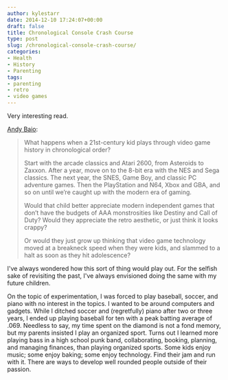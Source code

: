 ```yaml
---
author: kylestarr
date: 2014-12-10 17:24:07+00:00
draft: false
title: Chronological Console Crash Course
type: post
slug: /chronological-console-crash-course/
categories:
- Health
- History
- Parenting
tags:
- parenting
- retro
- video games
---
```


Very interesting read.

[Andy Baio](https://medium.com/message/playing-with-my-son-e5226ff0a7c3):

> What happens when a 21st-century kid plays through video game history in chronological order?
>
> Start with the arcade classics and Atari 2600, from Asteroids to Zaxxon. After a year, move on to the 8-bit era with the NES and Sega classics. The next year, the SNES, Game Boy, and classic PC adventure games. Then the PlayStation and N64, Xbox and GBA, and so on until we’re caught up with the modern era of gaming.
>
> Would that child better appreciate modern independent games that don’t have the budgets of AAA monstrosities like Destiny and Call of Duty? Would they appreciate the retro aesthetic, or just think it looks crappy?
>
> Or would they just grow up thinking that video game technology moved at a breakneck speed when they were kids, and slammed to a halt as soon as they hit adolescence?

I've always wondered how this sort of thing would play out. For the selfish sake of revisiting the past, I've always envisioned doing the same with my future children.

On the topic of experimentation, I was forced to play baseball, soccer, and piano with no interest in the topics. I wanted to be around computers and gadgets. While I ditched soccer and (regretfully) piano after two or three years, I ended up playing baseball for ten with a peak batting average of .069. Needless to say, my time spent on the diamond is not a fond memory, but my parents insisted I play an organized sport. Turns out I learned more playing bass in a high school punk band, collaborating, booking, planning, and managing finances, than playing organized sports. Some kids enjoy music; some enjoy baking; some enjoy technology. Find their jam and run with it. There are ways to develop well rounded people outside of their passion.
